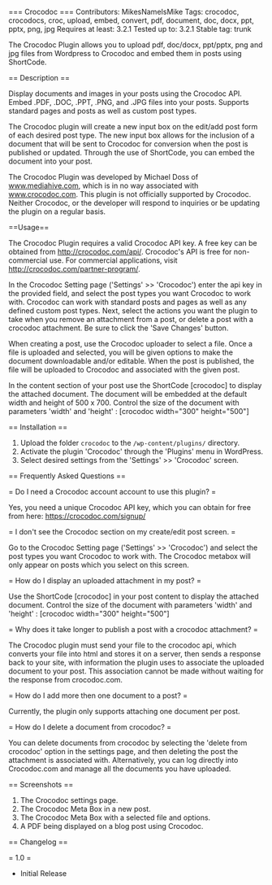 === Crocodoc ===
Contributors: MikesNameIsMike
Tags: crocodoc, crocodocs, croc, upload, embed, convert, pdf, document, doc, docx, ppt, pptx, png, jpg
Requires at least: 3.2.1
Tested up to: 3.2.1
Stable tag: trunk

The Crocodoc Plugin allows you to upload pdf, doc/docx, ppt/pptx, png and jpg files from Wordpress to Crocodoc and embed them in posts using ShortCode.


== Description ==

Display documents and images in your posts using the Crocodoc API.  Embed .PDF, .DOC, .PPT, .PNG, and .JPG files into your posts.  Supports standard pages and posts as well as custom post types.

The Crocodoc plugin will create a new input box on the edit/add post form of each desired post type.  The new input box allows for the inclusion of a document that will be sent to Crocodoc for conversion when the post is published or updated.  Through the use of ShortCode, you can embed the document into your post.

The Crocodoc Plugin was developed by Michael Doss of www.mediahive.com, which is in no way associated with www.crocodoc.com.  This plugin is not officially supported by Crocodoc.  Neither Crocodoc, or the developer will respond to inquiries or be updating the plugin on a regular basis.


==Usage==

The Crocodoc Plugin requires a valid Crocodoc API key.  A free key can be obtained from http://crocodoc.com/api/.  Crocodoc's API is free for non-commercial use. For commercial applications, visit http://crocodoc.com/partner-program/.

In the Crocodoc Setting page ('Settings' >> 'Crocodoc') enter the api key in the provided field, and select the post types you want Crocodoc to work with.  Crocodoc can work with standard posts and pages as well as any defined custom post types.  Next, select the actions you want the plugin to take when you remove an attachment from a post, or delete a post with a crocodoc attachment.  Be sure to click the 'Save Changes' button.

When creating a post, use the Crocodoc uploader to select a file.  Once a file is uploaded and selected, you will be given options to make the document downloadable and/or editable.  When the post is published, the file will be uploaded to Crocodoc and associated with the given post.

In the content section of your post use the ShortCode [crocodoc] to display the attached document.
The document will be embedded at the default width and height of 500 x 700.
Control the size of the document with parameters 'width' and 'height' : [crocodoc width="300" height="500"]


== Installation ==

1. Upload the folder `crocodoc` to the `/wp-content/plugins/` directory.
1. Activate the plugin 'Crocodoc' through the 'Plugins' menu in WordPress.
1. Select desired settings from the 'Settings' >> 'Crocodoc' screen.


== Frequently Asked Questions ==

= Do I need a Crocodoc account account to use this plugin? =

Yes, you need a unique Crocodoc API key, which you can obtain for free from here: https://crocodoc.com/signup/

= I don't see the Crocodoc section on my create/edit post screen. =

Go to the Crocodoc Setting page ('Settings' >> 'Crocodoc') and select the post types you want Crocodoc to work with.  The Crocodoc metabox will only appear on posts which you select on this screen.

= How do I display an uploaded attachment in my post? =

Use the ShortCode [crocodoc] in your post content to display the attached document.
Control the size of the document with parameters 'width' and 'height' : [crocodoc width="300" height="500"]

= Why does it take longer to publish a post with a crocodoc attachment? =

The Crocodoc plugin must send your file to the crocodoc api, which converts your file into html and stores it on a server, then sends a response back to your site, with information the plugin uses to associate the uploaded document to your post.  This association cannot be made without waiting for the response from crocodoc.com.

= How do I add more then one document to a post? =

Currently, the plugin only supports attaching one document per post.  

= How do I delete a document from crocodoc? =

You can delete documents from crocodoc by selecting the 'delete from crocodoc' option in the settings page, and then deleting the post the attachment is associated with.  Alternatively, you can log directly into Crocodoc.com and manage all the documents you have uploaded.

== Screenshots ==

1. The Crocodoc settings page.
2. The Crocodoc Meta Box in a new post.
3. The Crocodoc Meta Box with a selected file and options.
3. A PDF being displayed on a blog post using Crocodoc.

== Changelog ==

= 1.0 =
* Initial Release
